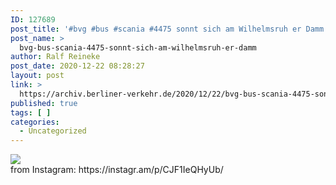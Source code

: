 ```yaml
---
ID: 127689
post_title: '#bvg #bus #scania #4475 sonnt sich am Wilhelmsruh er Damm'
post_name: >
  bvg-bus-scania-4475-sonnt-sich-am-wilhelmsruh-er-damm
author: Ralf Reineke
post_date: 2020-12-22 08:28:27
layout: post
link: >
  https://archiv.berliner-verkehr.de/2020/12/22/bvg-bus-scania-4475-sonnt-sich-am-wilhelmsruh-er-damm/
published: true
tags: [ ]
categories:
  - Uncategorized
---
```

<div><img src='https://scontent-iad3-1.cdninstagram.com/v/t51.29350-15/132269679_867853550639866_4808058827461969385_n.jpg?_nc_cat=108&ccb=2&_nc_sid=8ae9d6&_nc_ohc=0fP8KjX_Y8AAX-kxNgM&_nc_ht=scontent-iad3-1.cdninstagram.com&oh=213103ee6239097787e6a556ac733ba7&oe=6005C39E' style='max-width:600px;' /><br/><div>from Instagram: https://instagr.am/p/CJF1IeQHyUb/</div></div>